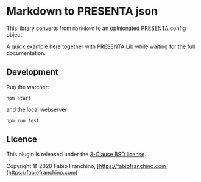 # Markdown to PRESENTA json

This library converts from `markdown` to an opinionated [PRESENTA](https://github.com/presenta-software/presenta-lib) config object.

A quick example [here](https://codepen.io/abusedmedia/pen/WNGwMrR) together with [PRESENTA Lib](https://github.com/presenta-software/presenta-lib) while waiting for the full documentation.

## Development

Run the watcher:

    npm start

and the local webserver

    npm run test

## Licence

This plugin is released under the [3-Clause BSD license](LICENSE).

Copyright © 2020 Fabio Franchino, [https://fabiofranchino.com](https://fabiofranchino.com)